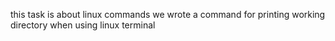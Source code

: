 this task is about linux commands
we wrote a command for printing working directory
when using linux terminal
